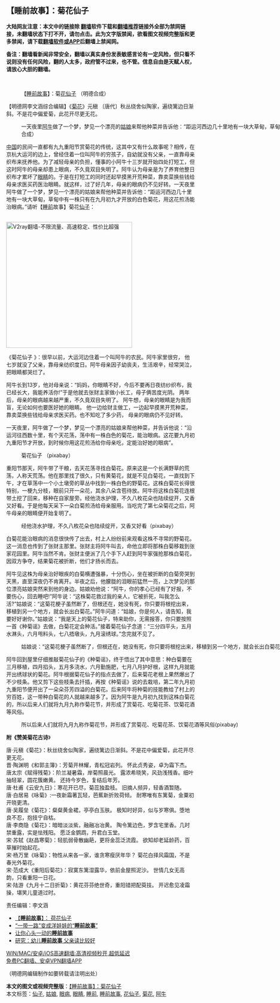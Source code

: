  <h2>【睡前故事】：菊花仙子</h2> <p class="notice"><b>大陆网友注意：本文中的链接除 <a href="https://github.com/bannedbook/fanqiang" >翻墙</a>软件下载和<a href="https://github.com/killgcd/justmysocks/blob/master/README.md">翻墙推荐</a>链接外全部为禁网链接，未翻墙状态下打不开，请勿点击。此为文字版禁闻，欲看图文视频完整版和更多禁闻，请下载<a href="https://github.com/bannedbook/fanqiang">翻墙软件或APP</a>后翻墙上禁闻网。</p><p>备注：翻墙看新闻非常安全，翻墙以真实身份发表敏感言论有一定风险，但只看不说则没有任何风险，翻的人太多，政府管不过来，也不管。信息自由是天赋人权，请放心大胆的翻墙。</b></p>  <div class="entry"> <br /> <figure><a href="https://i0.wp.com/upload-images-bucket-v64rleca837do.s3.eu-west-1.amazonaws.com/wp-content/uploads/2021/03/13092107/%E6%9C%AA%E6%A0%87%E9%A2%98-1-27.jpg?fit=860%2C484&#038;ssl=1" data-caption="【睡前故事】：菊花仙子   （明德合成）"></a><figcaption class="wp-caption-text">【<a href="https://www.bannedbook.org/bnews/tag/%E7%9D%A1%E5%89%8D%E6%95%85%E4%BA%8B/" class="st_tag internal_tag" rel="tag" title="标签 睡前故事 下的日志">睡前故事</a>】：菊<a href="https://www.bannedbook.org/bnews/tag/%e8%8a%b1%e4%bb%99%e5%ad%90/" class="st_tag internal_tag" rel="tag" title="标签 花仙子 下的日志">花仙子</a>   （明德合成）</figcaption></figure> <p>【明德网李文涵综合编辑】《<a href="https://www.bannedbook.org/bnews/tag/%E8%8F%8A%E8%8A%B1/" class="st_tag internal_tag" rel="tag" title="标签 菊花 下的日志">菊花</a>》元稹 〔唐代〕秋丛绕舍似陶家，遍绕篱边日渐斜。不是花中偏爱菊，此花开尽更无花。</p> <figure id="attachment_28371" aria-describedby="caption-attachment-28371" style="width: 1154px" class="wp-caption alignnone"><figcaption id="caption-attachment-28371" class="wp-caption-text">一天夜里<a href="https://www.bannedbook.org/bnews/tag/%e9%98%bf%e7%89%9b/" class="st_tag internal_tag" rel="tag" title="标签 阿牛 下的日志">阿牛</a>做了一个梦，梦见一个漂亮的<a href="https://www.bannedbook.org/bnews/tag/%e5%a7%91%e5%a8%98/" class="st_tag internal_tag" rel="tag" title="标签 姑娘 下的日志">姑娘</a>来帮他种菜并告诉他：“距运河西边几十里地有一块大草甸，草甸中有一株只有在九月初九才开放的白色菊花，用这花煎汤能治<a href="https://www.bannedbook.org/bnews/tag/%E7%9C%BC%E7%97%85/" class="st_tag internal_tag" rel="tag" title="标签 眼病 下的日志">眼病</a>（明德合成）</figcaption></figure> <p><span class='wp_keywordlink_affiliate'><a href="https://www.bannedbook.org/" title="中国" target="_blank">中国</a></span>的民间一直都有九九重阳节赏菊花的传统，这其中又有什么故事呢？相传，在京杭大运河的边上，曾经住着一位叫阿牛的穷孩子，自幼就没有父亲，一直靠母亲织布来抚养他。为了减轻母亲的负担，懂事的小阿牛十三岁就开始四处打短工，但这时阿牛的母亲却患上眼病，不久竟双目失明了。阿牛认为母亲是为了养育他整日织布才累坏了<a href="https://www.bannedbook.org/bnews/tag/%e7%9c%bc%e7%9d%9b/" class="st_tag internal_tag" rel="tag" title="标签 眼睛 下的日志">眼睛</a>的。于是在打短工的同时还起早摸黑开荒种菜，靠卖菜换些钱给母亲求医买药医治眼睛。就这样，过了好几年，母亲的眼病仍不见好转。一天夜里阿牛做了一个梦，梦见一个漂亮的姑娘来帮他种菜并告诉他：“距运河西边几十里地有一块大草甸，草甸中有一株只有在九月初九才开放的白色菊花，用这花煎汤能治眼病。”请听【<a href="https://www.bannedbook.org/bnews/tag/%E7%9D%A1%E5%89%8D/" class="st_tag internal_tag" rel="tag" title="标签 睡前 下的日志">睡前</a>故事】菊花<a href="https://www.bannedbook.org/bnews/tag/%e4%bb%99%e5%ad%90/" class="st_tag internal_tag" rel="tag" title="标签 仙子 下的日志">仙子</a>：</p> <p></p> <p><br/><a href="https://github.com/bannedbook/fanqiang/wiki/V2ray%E6%9C%BA%E5%9C%BA"><img src="https://raw.githubusercontent.com/bannedbook/fanqiang/master/v2ss/images/v2free.jpg" width="336" alt="V2ray翻墙-不限流量、高速稳定、性价比超强"></a><br/></p>  <p>《菊花仙子 》：很早以前，大运河边住着一个叫阿牛的农民。阿牛家里很穷， 他七岁就没了父亲，靠母亲纺织度日。阿牛母亲因子幼丧夫，生活艰辛，经常哭泣，把眼睛都哭烂了。</p> <p>阿牛长到13岁，他对母亲说：“妈妈，你眼睛不好，今后不要再日夜纺纱织布，我已经长大，我能养活你!”于是他就去张财主家做小长工，母子俩苦度光阴。 两年后，母亲的眼病越来越严重，不久竟双目失明了。 阿牛想，母亲的眼睛是为我而盲，无论如何也要医好她的眼睛。 他一边给财主做工，一边起早摸黑开荒种菜，靠卖菜换些钱给母亲求医买药。也不知吃了多少药， 母亲的眼病仍不见好转。</p> <p>一天夜里，阿牛做了一个梦，梦见一个漂亮的姑娘来帮他种菜，并告诉他说：“沿运河往西数十里，有个天花荡，荡中有一株白色的菊花，能治眼病。这花要九月初九重阳节才开放，到时候你用这花煎汤给你母亲吃，定能治好她的眼病”。</p> <figure id="attachment_28372" aria-describedby="caption-attachment-28372" style="width: 1153px" class="wp-caption alignnone"><figcaption id="caption-attachment-28372" class="wp-caption-text">菊花仙子 （pixabay）</figcaption></figure> <p>重阳节那天，阿牛带了干粮，去天花荡寻找白菊花。原来这是一个长满野草的荒荡，人称天荒荡。他在那里找了很久，只有黄菊花，就是不见白菊花，一直找到下午，才在草荡中一个小土墩旁的草丛中找到一株白色的野菊花。这株白菊花长得很特别，一梗九分枝，眼前只开一朵花，其余八朵含苞待放。阿牛将这株白菊花连根带土挖了回来，移种在自家屋旁。经他浇水护理，不久八枚花朵也陆续绽开，又香又好看。于是他每天采下一朵白菊煎汤给母亲服用。当吃完了第七朵菊花之后，阿牛母亲的眼睛便开始复明了。</p>  <figure id="attachment_28374" aria-describedby="caption-attachment-28374" style="width: 1058px" class="wp-caption alignnone"><figcaption id="caption-attachment-28374" class="wp-caption-text">经他浇水护理，不久八枚花朵也陆续绽开，又香又好看（pixabay）</figcaption></figure> <p>白菊花能治眼病的消息很快传了出去，村上人纷纷前来观看这株不寻常的野菊花。这一消息也传到了张财主那里。张财主将阿牛叫去，命他立即将那株白菊移栽到张家花园里。阿牛当然不肯。张财主便派了几个手下人赶到阿牛家强抢那株白菊花，因双方争夺，结果菊花被折断，他们才扬长而去。</p> <p>阿牛见这株为母亲治好眼疾的白菊横遭强暴，十分伤心，坐在被折断的白菊旁哭到天黑，直至深夜仍不肯离开。半夜之后，他朦胧的泪眼前猛然一亮，上次梦见的那位漂亮姑娘突然来到他的身边。姑娘劝他说：“阿牛，你的孝心已经有了好报，不要伤心，回去睡吧!”阿牛说：“这株菊花救过我的亲人，它被折死，叫我怎么活?”姑娘说：“这菊花梗子虽然断了，但根还在，她没有死，你只要将根挖出来，移植到另一个地方，就会长出白菊花。”阿牛问道：“姑娘，你是何人，请告知，我要好好谢你。”姑娘说：“我是天上的菊花仙子，特来助你，无需报答，你只要按照一首《种菊谣》去做，白菊花定会种活。”接着菊花仙子念道：“三分四平头，五月水淋头，六月甩料头，七八捂墩头，九月滚绣球。”念完就不见了。</p> <figure id="attachment_28375" aria-describedby="caption-attachment-28375" style="width: 992px" class="wp-caption alignnone"><figcaption id="caption-attachment-28375" class="wp-caption-text">姑娘说：“这菊花梗子虽然断了，但根还在，她没有死，你只要将根挖出来，移植到另一个地方，就会长出白菊花(pixabay)</figcaption></figure> <p>阿牛回到屋里仔细推敲菊花仙子的《种菊谣》，终于悟出了其中意思：种白菊要在三月移植，四月掐头，五月多浇水，六月勤施肥，七月八月护好根，这样九月就能开出绣球状的菊花。阿牛根据菊花仙子的指点去做了，后来菊花老根上果然爆出了不少枝条。他又剪下这些枝条去扦插，再按《种菊谣》说的去栽培，第二年九月初九重阳节便开出了一朵朵芬芳四溢的白菊花。后来阿牛将种菊的技能教给了村上的穷百姓，这一带种白菊花的人就越来越多了。因为阿牛是九月初九找到这株白菊花的，所以后来人们就将九月九称作菊花节，并形成了赏菊花、吃菊花茶、饮菊花酒等风俗。</p> <figure id="attachment_28376" aria-describedby="caption-attachment-28376" style="width: 1155px" class="wp-caption alignnone"><figcaption id="caption-attachment-28376" class="wp-caption-text">所以后来人们就将九月九称作菊花节，并形成了赏菊花、吃菊花茶、饮菊花酒等风俗(pixabay)</figcaption></figure> <p><strong>附《赞美菊花古诗</strong>》</p>  <p>唐·元稹《菊花》：秋丝绕舍似陶家，遍绕篱边日渐斜。不是花中偏爱菊，此花开尽更无花。<br /> 晋·陶渊明《和郭主簿》：芳菊开林耀，青松冠岩列。 怀此贞秀姿，卓为霜下杰。<br /> 唐太宗《赋得残菊》：阶兰凝暑霜，岸菊照晨光。 露浓希晓笑，风劲浅残香。细叶抽轻翠，圆花簇嫩黄。 还持今岁色，复结后年芳。<br /> 唐·杜甫《云安九日》：寒花开已尽，菊蕊独盈枝。 旧摘人频异，轻香酒暂随。<br /> 唐·白居易《咏菊》:一夜新霜著瓦轻，芭蕉新折败荷倾。 耐寒唯有东篱菊，金粟初开晓更清。<br /> 唐·吴履垒《菊花》：粲粲黄金裙，亭亭白玉肤。 极知时好异，似与岁寒俱。堕地良不忍，抱技宁自枯。<br /> 唐·李商隐《菊花》：暗暗淡淡紫，融融冶冶黄。 陶令篱边色，罗含宅里香。几时禁重露，实是怯残阳。 愿泛金鹦鹉，升君白玉堂。<br /> 宋·苏轼《赵昌寒菊》：轻肌弱骨散幽葩，更将金蕊泛流霞。 欲知却老延龄药，百草摧时始起花。<br /> 宋·杨万里《咏菊》：物性从来各一家，谁贪寒瘦厌年华？ 菊花白择风霜国，不是春光外菊花。<br /> 宋·范成大《重阳后菊花》：寂寞东篱湿露华，依前金屋照泥沙。 世情几女无高韵，只看重阳一日花。<br /> 宋·陆游《九月十二日折菊》：黄花芬芬绝世奇，重阳错把配萸技。 开迟愈见凌霜操，堪笑儿童道过时。</p> <p>责任编辑：李文涵 </p> <ul class='op-related-articles' title='相关阅读'> <li><a href='https://www.bannedbook.org/bnews/comments/20210304/1498097.html' target='_blank'>【<b>睡前故事</b>】： 荷花仙子</a></li> <li><a href='https://www.bannedbook.org/bnews/ssgc/20170513/758619.html' target='_blank'>“一带一路”变成洋娃娃的“<b>睡前故事</b>”</a></li> <li><a href='https://www.bannedbook.org/bnews/lifebaike/20140325/661705.html' target='_blank'>让你心头一动的<b>睡前故事</b></a></li> <li><a href='https://www.bannedbook.org/bnews/funmedia/20150929/455275.html' target='_blank'>研究：幼儿<b>睡前故事</b> 父亲读比较好</a></li> </ul> <p class="texttj"> <a href="https://github.com/bannedbook/fanqiang/wiki/V2ray%E6%9C%BA%E5%9C%BA" target="_blank">WIN/MAC/安卓/iOS高速翻墙:高清视频秒开,超低延迟</a><br/> <a href="https://github.com/bannedbook/fanqiang/wiki/%E7%A6%81%E9%97%BB%E7%BD%91%E5%AE%89%E5%8D%93%E7%BF%BB%E5%A2%99%E6%96%B0%E9%97%BBAPP" target="_blank">免费PC翻墙、安卓VPN翻墙APP</a></p><p>（明德网编辑制作如要转载请注明出处）</p> <a name='sharetosocial'></a>       <div><b>本文的图文或视频完整版</b>：<a href='https://www.bannedbook.org/bnews/comments/20210313/1504261.html'>【睡前故事】：菊花仙子</a></div>  </div><!--END ENTRY--> <div class="postfooter"> <div>本文标签：<a href="https://www.bannedbook.org/bnews/tag/%e4%bb%99%e5%ad%90/" rel="tag">仙子</a>, <a href="https://www.bannedbook.org/bnews/tag/%e5%a7%91%e5%a8%98/" rel="tag">姑娘</a>, <a href="https://www.bannedbook.org/bnews/tag/%E7%9C%BC%E7%97%85/" rel="tag">眼病</a>, <a href="https://www.bannedbook.org/bnews/tag/%e7%9c%bc%e7%9d%9b/" rel="tag">眼睛</a>, <a href="https://www.bannedbook.org/bnews/tag/%E7%9D%A1%E5%89%8D/" rel="tag">睡前</a>, <a href="https://www.bannedbook.org/bnews/tag/%E7%9D%A1%E5%89%8D%E6%95%85%E4%BA%8B/" rel="tag">睡前故事</a>, <a href="https://www.bannedbook.org/bnews/tag/%e8%8a%b1%e4%bb%99%e5%ad%90/" rel="tag">花仙子</a>, <a href="https://www.bannedbook.org/bnews/tag/%E8%8F%8A%E8%8A%B1/" rel="tag">菊花</a>, <a href="https://www.bannedbook.org/bnews/tag/%e9%98%bf%e7%89%9b/" rel="tag">阿牛</a></div>  </div><!--END POSTFOOTER--> 